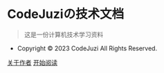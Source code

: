 <!-- _coverpage.md -->

# CodeJuziの技术文档
> 这是一份计算机技术学习资料

- Copyright © 2023 CodeJuzi All Rights Reserved.

<!-- [GitHub](https://github.com/dingxinliang88) -->
[关于作者](ABOUTME.md)
[开始阅读](README.md)